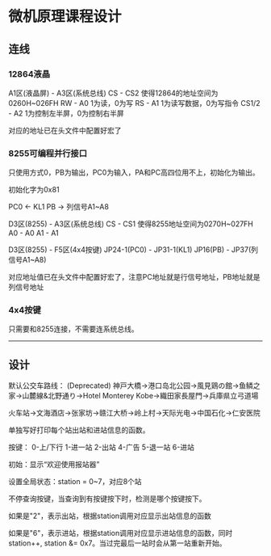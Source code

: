 # 微机原理课程设计

## 连线

### 12864液晶

A1区(液晶屏) - A3区(系统总线)
CS    -    CS2  使得12864的地址空间为0260H~026FH
RW    -    A0   1为读，0为写
RS    -    A1   1为读写数据，0为写指令
CS1/2  -   A2  1为控制左半屏，0为控制右半屏

对应的地址已在头文件中配置好宏了

### 8255可编程并行接口

只使用方式0，PB为输出，PC0为输入，PA和PC高四位用不上，初始化为输出。

初始化字为0x81

PC0 <- KL1
PB  -> 列信号A1~A8

D3区(8255)  -  A3区(系统总线)
CS    -    CS1   使得8255地址空间为0270H~027FH
A0    -    A0
A1    -    A1

D3区(8255)  -  F5区(4x4按键)
JP24-1(PC0)  -  JP31-1(KL1)
JP16(PB)  -  JP37(列信号A1~A8)

对应地址值已在头文件中配置好宏了，注意PC地址就是行信号地址，PB地址就是列信号地址

### 4x4按键

只需要和8255连接，不需要连系统总线。

------

## 设计

默认公交车路线：
(Deprecated)
神戸大橋->港口岛北公园->風見鶏の館->鱼鳞之家->山麓線&北野通り->Hotel Monterey Kobe->織田家長屋門->兵庫県立弓道場

火车站->文海酒店->张家坊->赣江大桥->岭上村->天际光电->中国石化->仁安医院

单独写好打印每个站出站和进站信息的函数。

按键：
0-上/下行
1-进一站
2-出站
4-广告
5-退一站
6-进站

初始：显示“欢迎使用报站器”

设置全局状态：station = 0~7，对应8个站

不停查询按键，当查询到有按键按下时，检测是哪个按键按下。

如果是"2"，表示出站，根据station调用对应显示出站信息的函数

如果是"6"，表示进站，根据station调用对应显示进站信息的函数，同时station++, station &= 0x7。当过完最后一站时会从第一站重新开始。
